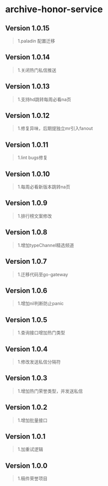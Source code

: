 # archive-honor-service
## Version 1.0.15
> 1.paladin 配置迁移

## Version 1.0.14
> 1.关闭热门私信推送

## Version 1.0.13
> 1.支持hd跳转每周必看na页

## Version 1.0.12
> 1.修复异味，后期提独立mr引入fanout

## Version 1.0.11
> 1.lint bugs修复

## Version 1.0.10
> 1.每周必看新版本跳转na页

## Version 1.0.9
> 1.排行榜文案修改

## Version 1.0.8
> 1.增加typeChannel精选频道

## Version 1.0.7
> 1.迁移代码至go-gateway

## Version 1.0.6

> 1.增加nil判断防止panic

## Version 1.0.5

> 1.查询接口增加热门类型

## Version 1.0.4

> 1.修改发送私信分隔符

## Version 1.0.3

> 1.增加热门荣誉类型，并发送私信

## Version 1.0.2

> 1.增加批量接口

## Version 1.0.1

> 1.加重试逻辑

## Version 1.0.0

> 1.稿件荣誉项目
